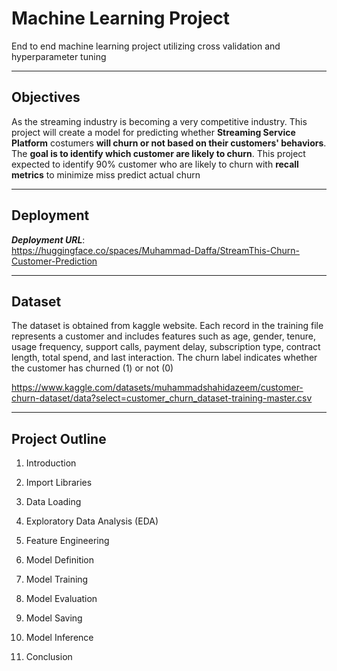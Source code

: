 # Machine Learning Project

End to end machine learning project utilizing cross validation and hyperparameter tuning

---

## Objectives
As the streaming industry is becoming a very competitive industry. This project will create a model for predicting whether **Streaming Service Platform** costumers **will churn or not based on their customers' behaviors**. The **goal is to identify which customer are likely to churn**. This project expected to identify 90% customer who are likely to churn with **recall metrics** to minimize miss predict actual churn


---

## Deployment

***Deployment URL***:  
https://huggingface.co/spaces/Muhammad-Daffa/StreamThis-Churn-Customer-Prediction

---

## Dataset

The dataset is obtained from kaggle website. Each record in the training file represents a customer and includes features such as age, gender, tenure, usage frequency, support calls, payment delay, subscription type, contract length, total spend, and last interaction. The churn label indicates whether the customer has churned (1) or not (0)


https://www.kaggle.com/datasets/muhammadshahidazeem/customer-churn-dataset/data?select=customer_churn_dataset-training-master.csv


---

## Project Outline


1. Introduction

2. Import Libraries

3. Data Loading

4. Exploratory Data Analysis (EDA)

5. Feature Engineering  

6. Model Definition

7. Model Training

8. Model Evaluation

9. Model Saving

10. Model Inference

11. Conclusion
